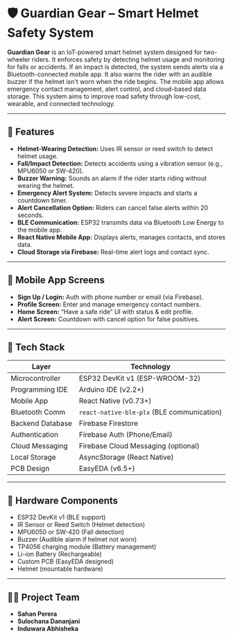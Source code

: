 # 🛡️ Guardian Gear – Smart Helmet Safety System

**Guardian Gear** is an IoT-powered smart helmet system designed for two-wheeler riders. It enforces safety by detecting helmet usage and monitoring for falls or accidents. If an impact is detected, the system sends alerts via a Bluetooth-connected mobile app. It also warns the rider with an audible buzzer if the helmet isn't worn when the ride begins. The mobile app allows emergency contact management, alert control, and cloud-based data storage. This system aims to improve road safety through low-cost, wearable, and connected technology.

---

## 🚀 Features

- **Helmet-Wearing Detection:** Uses IR sensor or reed switch to detect helmet usage.
- **Fall/Impact Detection:** Detects accidents using a vibration sensor (e.g., MPU6050 or SW-420).
- **Buzzer Warning:** Sounds an alarm if the rider starts riding without wearing the helmet.
- **Emergency Alert System:** Detects severe impacts and starts a countdown timer.
- **Alert Cancellation Option:** Riders can cancel false alerts within 20 seconds.
- **BLE Communication:** ESP32 transmits data via Bluetooth Low Energy to the mobile app.
- **React Native Mobile App:** Displays alerts, manages contacts, and stores data.
- **Cloud Storage via Firebase:** Real-time alert logs and contact sync.

---

## 📱 Mobile App Screens

- **Sign Up / Login:** Auth with phone number or email (via Firebase).
- **Profile Screen:** Enter and manage emergency contact numbers.
- **Home Screen:** “Have a safe ride” UI with status & edit profile.
- **Alert Screen:** Countdown with cancel option for false positives.

---

## 🧰 Tech Stack

| Layer            | Technology                                |
|------------------|--------------------------------------------|
| Microcontroller  | ESP32 DevKit v1 (ESP-WROOM-32)             |
| Programming IDE  | Arduino IDE (v2.2+)                        |
| Mobile App       | React Native (v0.73+)                      |
| Bluetooth Comm   | `react-native-ble-plx` (BLE communication) |
| Backend Database | Firebase Firestore                         |
| Authentication   | Firebase Auth (Phone/Email)                |
| Cloud Messaging  | Firebase Cloud Messaging (optional)        |
| Local Storage    | AsyncStorage (React Native)                |
| PCB Design       | EasyEDA (v6.5+)                            |

---

## 🔌 Hardware Components

- ESP32 DevKit v1 (BLE support)
- IR Sensor or Reed Switch (Helmet detection)
- MPU6050 or SW-420 (Fall detection)
- Buzzer (Audible alarm if helmet not worn)
- TP4056 charging module (Battery management)
- Li-ion Battery (Rechargeable)
- Custom PCB (EasyEDA designed)
- Helmet (mountable hardware)

---

## 👨‍💻 Project Team

- **Sahan Perera**   
- **Sulochana Dananjani**  
- **Induwara Abhisheka** 


